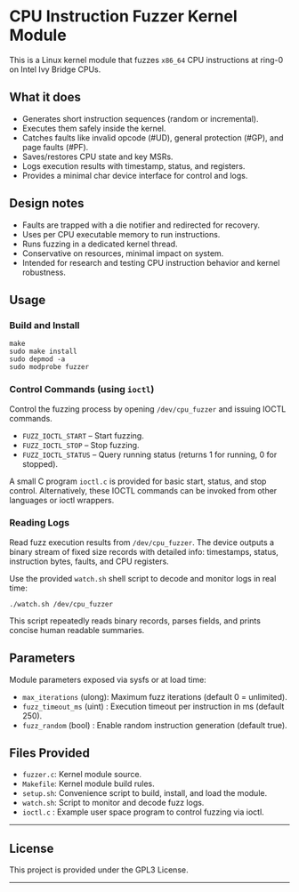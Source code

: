 # CPU Instruction Fuzzer Kernel Module

This is a Linux kernel module that fuzzes `x86_64` CPU instructions at ring-0 on Intel Ivy Bridge CPUs.

## What it does

- Generates short instruction sequences (random or incremental).
- Executes them safely inside the kernel.
- Catches faults like invalid opcode (#UD), general protection (#GP), and page faults (#PF).
- Saves/restores CPU state and key MSRs.
- Logs execution results with timestamp, status, and registers.
- Provides a minimal char device interface for control and logs.

## Design notes

- Faults are trapped with a die notifier and redirected for recovery.
- Uses per CPU executable memory to run instructions.
- Runs fuzzing in a dedicated kernel thread.
- Conservative on resources, minimal impact on system.
- Intended for research and testing CPU instruction behavior and kernel robustness.

## Usage

### Build and Install

```
make
sudo make install
sudo depmod -a
sudo modprobe fuzzer
```

### Control Commands (using `ioctl`)

Control the fuzzing process by opening `/dev/cpu_fuzzer` and issuing IOCTL commands.

- `FUZZ_IOCTL_START` – Start fuzzing.
- `FUZZ_IOCTL_STOP` – Stop fuzzing.
- `FUZZ_IOCTL_STATUS` – Query running status (returns 1 for running, 0 for stopped).

A small C program `ioctl.c` is provided for basic start, status, and stop control.
Alternatively, these IOCTL commands can be invoked from other languages or ioctl wrappers.

### Reading Logs

Read fuzz execution results from `/dev/cpu_fuzzer`. The device outputs a binary stream of fixed size records with detailed info: timestamps, status, instruction bytes, faults, and CPU registers.

Use the provided `watch.sh` shell script to decode and monitor logs in real time:

```
./watch.sh /dev/cpu_fuzzer
```

This script repeatedly reads binary records, parses fields, and prints concise human readable summaries.

## Parameters

Module parameters exposed via sysfs or at load time:

- `max_iterations`    (ulong): Maximum fuzz iterations (default 0 = unlimited).
- `fuzz_timeout_ms`   (uint) : Execution timeout per instruction in ms (default 250).
- `fuzz_random`       (bool) : Enable random instruction generation (default true).

## Files Provided

- `fuzzer.c`: Kernel module source.
- `Makefile`: Kernel module build rules.
- `setup.sh`: Convenience script to build, install, and load the module.
- `watch.sh`: Script to monitor and decode fuzz logs.
- `ioctl.c` : Example user space program to control fuzzing via ioctl.

---

## License

This project is provided under the GPL3 License.

---
